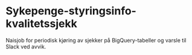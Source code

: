 # Sykepenge-styringsinfo-kvalitetssjekk

Naisjob for periodisk kjøring av sjekker på BigQuery-tabeller og varsle til Slack ved avvik.

